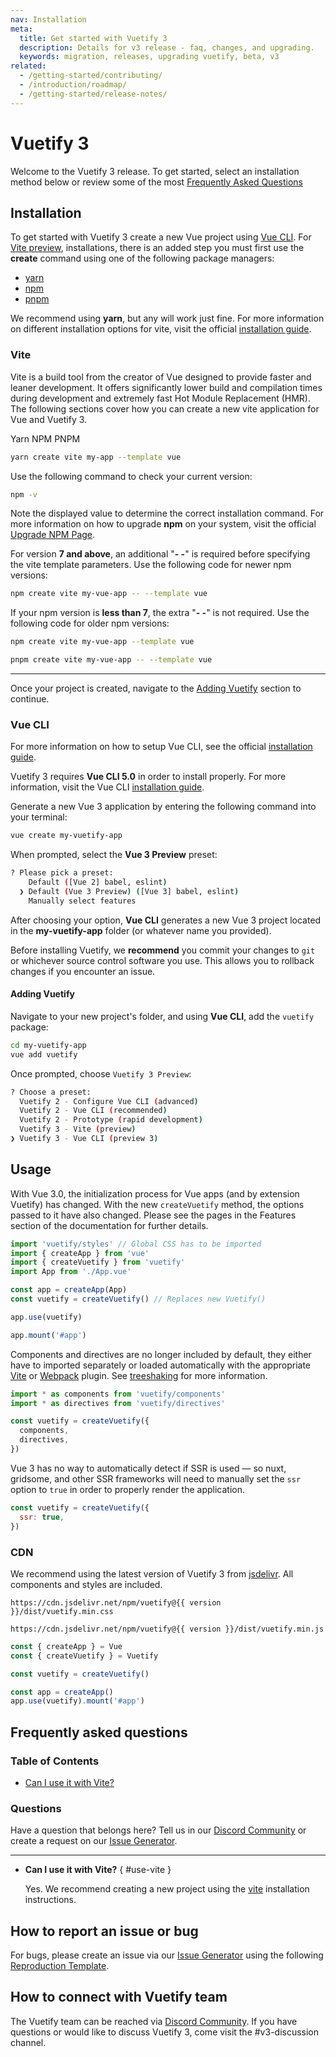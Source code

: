 ```yaml
---
nav: Installation
meta:
  title: Get started with Vuetify 3
  description: Details for v3 release - faq, changes, and upgrading.
  keywords: migration, releases, upgrading vuetify, beta, v3
related:
  - /getting-started/contributing/
  - /introduction/roadmap/
  - /getting-started/release-notes/
---
```


<script setup>
  import { ref } from 'vue'
  import { version } from 'vuetify'

  const tab = ref('yarn')
</script>

# Vuetify 3

Welcome to the Vuetify 3 release. To get started, select an installation method below or review some of the most [Frequently Asked Questions](#frequently-asked-questions)

## Installation

To get started with Vuetify 3 create a new Vue project using [Vue CLI](#vue-cli). For [Vite preview](#vite), installations, there is an added step you must first use the **create** command using one of the following package managers:

* [yarn](https://yarnpkg.com/)
* [npm](https://npmjs.org/)
* [pnpm](https://pnpm.io/)

We recommend using **yarn**, but any will work just fine. For more information on different installation options for vite, visit the official [installation guide](https://vitejs.dev/guide/#scaffolding-your-first-vite-project).

### Vite

Vite is a build tool from the creator of Vue designed to provide faster and leaner development. It offers significantly lower build and compilation times during development and extremely fast Hot Module Replacement (HMR). The following sections cover how you can create a new vite application for Vue and Vuetify 3.

<v-tabs v-model="tab" color="primary">
  <v-tab value="yarn" variant="plain">Yarn</v-tab>
  <v-tab value="npm" variant="plain">NPM</v-tab>
  <v-tab value="pnpm" variant="plain">PNPM</v-tab>
</v-tabs>
<v-window v-model="tab">
  <v-window-item value="yarn">

```bash
yarn create vite my-app --template vue
```

  </v-window-item>
  <v-window-item value="npm">

<p class="mt-4">Use the following command to check your current version:</p>

```bash
npm -v
```

Note the displayed value to determine the correct installation command. For more information on how to upgrade **npm** on your system, visit the official [Upgrade NPM Page](https://docs.npmjs.com/try-the-latest-stable-version-of-npm).

For version **7 and above**, an additional "**- -**" is required before specifying the vite template parameters. Use the following code for newer npm versions:

```bash
npm create vite my-vue-app -- --template vue
```

If your npm version is **less than 7**, the extra "**- -**" is not required. Use the following code for older npm versions:

```bash
npm create vite my-vue-app --template vue
```

  </v-window-item>
  <v-window-item value="pnpm">

```bash
pnpm create vite my-vue-app -- --template vue
```

  </v-window-item>
</v-window>

----

Once your project is created, navigate to the [Adding Vuetify](#adding-vuetify) section to continue.

### Vue CLI

For more information on how to setup Vue CLI, see the official [installation guide](https://cli.vuejs.org/guide/installation.html).

<alert type="warning">

  Vuetify 3 requires **Vue CLI 5.0** in order to install properly. For more information, visit the Vue CLI [installation guide](https://cli.vuejs.org/guide/installation.html).

</alert>

Generate a new Vue 3 application by entering the following command into your terminal:

```bash
vue create my-vuetify-app
```

When prompted, select the **Vue 3 Preview** preset:

```bash
? Please pick a preset:
    Default ([Vue 2] babel, eslint)
  ❯ Default (Vue 3 Preview) ([Vue 3] babel, eslint)
    Manually select features
```

After choosing your option, **Vue CLI** generates a new Vue 3 project located in the **my-vuetify-app** folder (or whatever name you provided).

<alert type="info">

  Before installing Vuetify, we **recommend** you commit your changes to `git` or whichever source control software you use. This allows you to rollback changes if you encounter an issue.

</alert>

#### Adding Vuetify

Navigate to your new project's folder, and using **Vue CLI**, add the `vuetify` package:

```bash
cd my-vuetify-app
vue add vuetify
```

Once prompted, choose `Vuetify 3 Preview`:

```bash
? Choose a preset:
  Vuetify 2 - Configure Vue CLI (advanced)
  Vuetify 2 - Vue CLI (recommended)
  Vuetify 2 - Prototype (rapid development)
  Vuetify 3 - Vite (preview)
❯ Vuetify 3 - Vue CLI (preview 3)
```

## Usage

With Vue 3.0, the initialization process for Vue apps (and by extension Vuetify) has changed. With the new `createVuetify` method, the options passed to it have also changed. Please see the pages in the Features section of the documentation for further details.

```js { data-resource="main.js" }
import 'vuetify/styles' // Global CSS has to be imported
import { createApp } from 'vue'
import { createVuetify } from 'vuetify'
import App from './App.vue'

const app = createApp(App)
const vuetify = createVuetify() // Replaces new Vuetify()

app.use(vuetify)

app.mount('#app')
```

Components and directives are no longer included by default, they either have to imported separately or loaded automatically with the appropriate [Vite](https://www.npmjs.com/package/vite-plugin-vuetify) or [Webpack](https://www.npmjs.com/package/webpack-plugin-vuetify) plugin. See [treeshaking](/features/treeshaking) for more information.

```js { data-resource="main.js" }
import * as components from 'vuetify/components'
import * as directives from 'vuetify/directives'

const vuetify = createVuetify({
  components,
  directives,
})
```

Vue 3 has no way to automatically detect if SSR is used &mdash; so nuxt, gridsome, and other SSR frameworks will need to manually set the `ssr` option to `true` in order to properly render the application.

```js { data-resource="main.js" }
const vuetify = createVuetify({
  ssr: true,
})
```

### CDN

We recommend using the latest version of Vuetify 3 from [jsdelivr](https://www.jsdelivr.com/). All components and styles are included.

`https://cdn.jsdelivr.net/npm/vuetify@{{ version }}/dist/vuetify.min.css`

`https://cdn.jsdelivr.net/npm/vuetify@{{ version }}/dist/vuetify.min.js`

```js
const { createApp } = Vue
const { createVuetify } = Vuetify

const vuetify = createVuetify()

const app = createApp()
app.use(vuetify).mount('#app')
```

## Frequently asked questions

<promoted slug="vuetify-discord" />

### Table of Contents

* [Can I use it with Vite?](#use-vite)

### Questions

Have a question that belongs here? Tell us in our [Discord Community](https://community.vuetifyjs.com/) or create a request on our [Issue Generator](https://issues.vuetifyjs.com/).

----

* **Can I use it with Vite?** { #use-vite }

  Yes. We recommend creating a new project using the [vite](#vite) installation instructions.

## How to report an issue or bug

For bugs, please create an issue via our [Issue Generator](https://issues.vuetifyjs.com/) using the following [Reproduction Template](https://v3-template.vuetifyjs.com/).

## How to connect with Vuetify team

The Vuetify team can be reached via [Discord Community](https://community.vuetifyjs.com/). If you have questions or would like to discuss Vuetify 3, come visit the #v3-discussion channel.

<backmatter />
